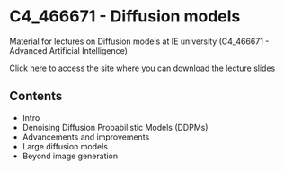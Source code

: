 # C4_466671 - Diffusion models

Material for lectures on Diffusion models at IE university (C4_466671 - Advanced Artificial Intelligence)

Click [here](https://julioasotodv.github.io/ie-c4-466671-diffusion-models) to access the site where you can download the lecture slides

## Contents

- Intro
- Denoising Diffusion Probabilistic Models (DDPMs)
- Advancements and improvements
- Large diffusion models
- Beyond image generation
